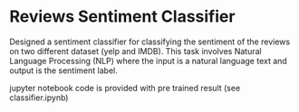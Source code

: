 # Reviews Sentiment Classifier

Designed a sentiment classifier for classifying the sentiment of the reviews on two different dataset (yelp and IMDB).
This task involves Natural Language Processing (NLP) where the input is a natural language text and output is the sentiment label.

jupyter notebook code is provided with pre trained result (see classifier.ipynb)
